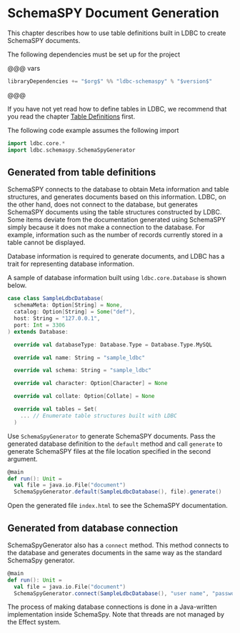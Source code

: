 # SchemaSPY Document Generation

This chapter describes how to use table definitions built in LDBC to create SchemaSPY documents.

The following dependencies must be set up for the project

@@@ vars
```scala
libraryDependencies += "$org$" %% "ldbc-schemaspy" % "$version$"
```
@@@

If you have not yet read how to define tables in LDBC, we recommend that you read the chapter [Table Definitions](/en/01-Table-Definitions.html) first.

The following code example assumes the following import

```scala 3
import ldbc.core.*
import ldbc.schemaspy.SchemaSpyGenerator
```

## Generated from table definitions

SchemaSPY connects to the database to obtain Meta information and table structures, and generates documents based on this information. LDBC, on the other hand, does not connect to the database, but generates SchemaSPY documents using the table structures constructed by LDBC.
Some items deviate from the documentation generated using SchemaSPY simply because it does not make a connection to the database. For example, information such as the number of records currently stored in a table cannot be displayed.

Database information is required to generate documents, and LDBC has a trait for representing database information.

A sample of database information built using `ldbc.core.Database` is shown below.

```scala 3
case class SampleLdbcDatabase(
  schemaMeta: Option[String] = None,
  catalog: Option[String] = Some("def"),
  host: String = "127.0.0.1",
  port: Int = 3306
) extends Database:

  override val databaseType: Database.Type = Database.Type.MySQL

  override val name: String = "sample_ldbc"

  override val schema: String = "sample_ldbc"

  override val character: Option[Character] = None

  override val collate: Option[Collate] = None

  override val tables = Set(
    ... // Enumerate table structures built with LDBC
  )
```

Use `SchemaSpyGenerator` to generate SchemaSPY documents. Pass the generated database definition to the `default` method and call `generate` to generate SchemaSPY files at the file location specified in the second argument.

```scala 3
@main
def run(): Unit =
  val file = java.io.File("document")
  SchemaSpyGenerator.default(SampleLdbcDatabase(), file).generate()
```

Open the generated file `index.html` to see the SchemaSPY documentation.

## Generated from database connection

SchemaSpyGenerator also has a `connect` method. This method connects to the database and generates documents in the same way as the standard SchemaSpy generator.

```scala 3
@main
def run(): Unit =
  val file = java.io.File("document")
  SchemaSpyGenerator.connect(SampleLdbcDatabase(), "user name", "password" file).generate()
```

The process of making database connections is done in a Java-written implementation inside SchemaSpy. Note that threads are not managed by the Effect system.
